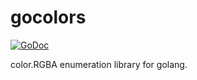 # gocolors

[![GoDoc](https://godoc.org/github.com/inabajunmr/gocolors?status.svg)](https://godoc.org/github.com/inabajunmr/gocolors)

color.RGBA enumeration library for golang.


